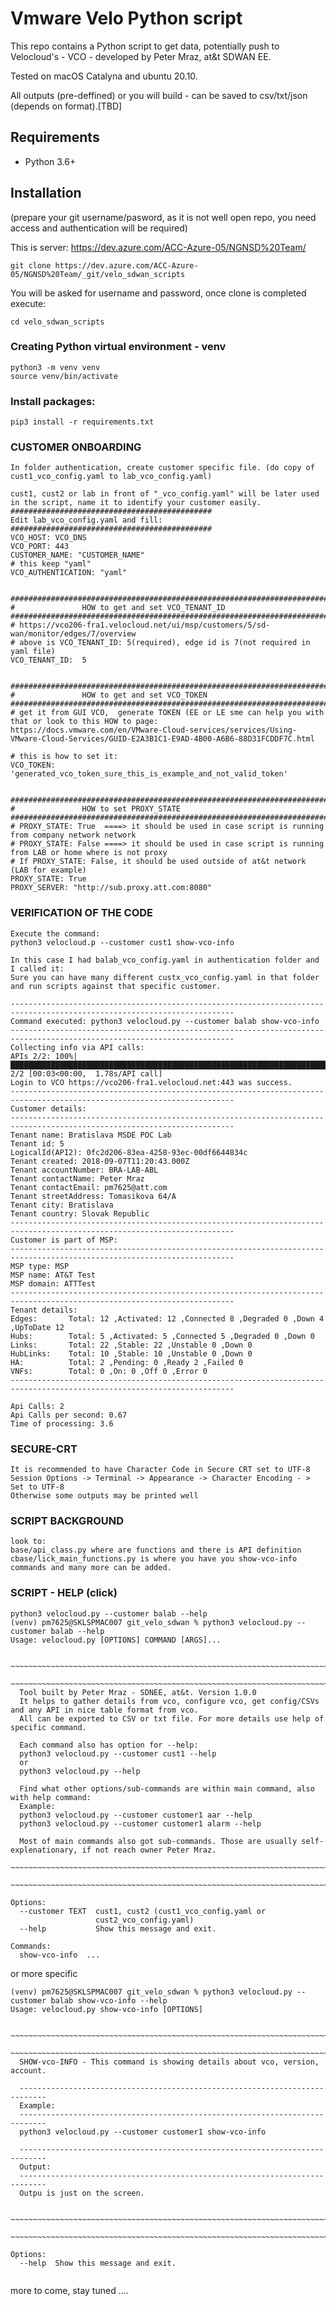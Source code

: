 # Vmware Velo  Python script

This repo contains a Python script to get data, potentially push to Velocloud's - VCO -  developed by Peter Mraz, at&t SDWAN EE.

Tested on macOS Catalyna and ubuntu 20.10.

All outputs (pre-deffined) or you will build - can be saved to csv/txt/json (depends on format).[TBD]



## Requirements
* Python 3.6+

## Installation
(prepare your git username/pasword, as it is not well open repo, you need access and authentication will be required)

This is server: https://dev.azure.com/ACC-Azure-05/NGNSD%20Team/

```
git clone https://dev.azure.com/ACC-Azure-05/NGNSD%20Team/_git/velo_sdwan_scripts
```

You will be asked for username and password, once clone is completed execute:

```
cd velo_sdwan_scripts
```
### Creating Python virtual environment - venv
```
python3 -m venv venv
source venv/bin/activate
```
### Install packages: 
```
pip3 install -r requirements.txt 
```

### CUSTOMER ONBOARDING

```
In folder authentication, create customer specific file. (do copy of cust1_vco_config.yaml to lab_vco_config.yaml)

cust1, cust2 or lab in front of "_vco_config.yaml" will be later used in the script, name it to identify your customer easily. 
#############################################
Edit lab_vco_config.yaml and fill:
#############################################
VCO_HOST: VCO_DNS
VCO_PORT: 443
CUSTOMER_NAME: "CUSTOMER_NAME"
# this keep "yaml"
VCO_AUTHENTICATION: "yaml"


##########################################################################################
#               HOW to get and set VCO_TENANT_ID
##########################################################################################
# https://vco206-fra1.velocloud.net/ui/msp/customers/5/sd-wan/monitor/edges/7/overview
# above is VCO_TENANT_ID: 5(required), edge id is 7(not required in yaml file)
VCO_TENANT_ID:  5


##########################################################################################
#               HOW to get and set VCO_TOKEN
##########################################################################################
# get it from GUI VCO,  generate TOKEN (EE or LE sme can help you with that or look to this HOW to page:
https://docs.vmware.com/en/VMware-Cloud-services/services/Using-VMware-Cloud-Services/GUID-E2A3B1C1-E9AD-4B00-A6B6-88D31FCDDF7C.html

# this is how to set it:
VCO_TOKEN: 'generated_vco_token_sure_this_is_example_and_not_valid_token'


##########################################################################################
#               HOW to set PROXY_STATE
##########################################################################################
# PROXY_STATE: True  ====> it should be used in case script is running from company network network
# PROXY_STATE: False ====> it should be used in case script is running from LAB or home where is not proxy
# If PROXY_STATE: False, it should be used outside of at&t network (LAB for example)
PROXY_STATE: True
PROXY_SERVER: "http://sub.proxy.att.com:8080"
```



### VERIFICATION OF THE CODE
```
Execute the command:
python3 velocloud.p --customer cust1 show-vco-info

In this case I had balab_vco_config.yaml in authentication folder and I called it: 
Sure you can have many different custx_vco_config.yaml in that folder and run scripts against that specific customer. 

------------------------------------------------------------------------------------------------------------------------
Command executed: python3 velocloud.py --customer balab show-vco-info
------------------------------------------------------------------------------------------------------------------------
Collecting info via API calls:
APIs 2/2: 100%|█████████████████████████████████████████████████████████████████████████████████████████████████████████████████████████████████████████████████████████████████████████████████████████████████████████████| 2/2 [00:03<00:00,  1.78s/API call]
Login to VCO https://vco206-fra1.velocloud.net:443 was success.
------------------------------------------------------------------------------------------------------------------------
Customer details:
------------------------------------------------------------------------------------------------------------------------
Tenant name: Bratislava MSDE POC Lab
Tenant id: 5
LogicalId(API2): 0fc2d206-83ea-4258-93ec-00df6644834c
Tenant created: 2018-09-07T11:20:43.000Z
Tenant accountNumber: BRA-LAB-ABL
Tenant contactName: Peter Mraz
Tenant contactEmail: pm7625@att.com
Tenant streetAddress: Tomasikova 64/A
Tenant city: Bratislava
Tenant country: Slovak Republic
------------------------------------------------------------------------------------------------------------------------
Customer is part of MSP:
------------------------------------------------------------------------------------------------------------------------
MSP type: MSP
MSP name: AT&T Test
MSP domain: ATTTest
------------------------------------------------------------------------------------------------------------------------
Tenant details:
Edges:       Total: 12 ,Activated: 12 ,Connected 8 ,Degraded 0 ,Down 4 ,UpToDate 12
Hubs:        Total: 5 ,Activated: 5 ,Connected 5 ,Degraded 0 ,Down 0
Links:       Total: 22 ,Stable: 22 ,Unstable 0 ,Down 0
HubLinks:    Total: 10 ,Stable: 10 ,Unstable 0 ,Down 0
HA:          Total: 2 ,Pending: 0 ,Ready 2 ,Failed 0
VNFs:        Total: 0 ,On: 0 ,Off 0 ,Error 0
------------------------------------------------------------------------------------------------------------------------

Api Calls: 2
Api Calls per second: 0.67
Time of processing: 3.6
```

### SECURE-CRT

```
It is recommended to have Character Code in Secure CRT set to UTF-8
Session Options -> Terminal -> Appearance -> Character Encoding - > Set to UTF-8
Otherwise some outputs may be printed well
```


### SCRIPT BACKGROUND

```
look to:
base/api_class.py where are functions and there is API definition
cbase/lick_main_functions.py is where you have you show-vco-info commands and many more can be added. 
```

### SCRIPT - HELP (click)

```
python3 velocloud.py --customer balab --help
(venv) pm7625@SKLSPMAC007 git_velo_sdwan % python3 velocloud.py --customer balab --help
Usage: velocloud.py [OPTIONS] COMMAND [ARGS]...

  ~~~~~~~~~~~~~~~~~~~~~~~~~~~~~~~~~~~~~~~~~~~~~~~~~~~~~~~~~~~~~~~~~~~~~~~~~~~~~~~~~~~~~~~~~~~~~~~~~~~~~~~~~~~~~~~~~~~~~~~~~~~~~~~~~~~~~~~~~~~~~~~~~~~~~~~~~~~~
  ~~~~~~~~~~~~~~~~~~~~~~~~~~~~~~~~~~~~~~~~~~~~~~~~~~~~~~~~~~~~~~~~~~~~~~~~~~~~~~~~~~~~~~~~~~~~~~~~~~~~~~~~~~~~~~~~~~~~~~~~~~~~~~~~~~~~~~~~~~~~~~~~~~~~~~~~~~~~
  Tool built by Peter Mraz - SDNEE, at&t. Version 1.0.0
  It helps to gather details from vco, configure vco, get config/CSVs and any API in nice table format from vco.
  All can be exported to CSV or txt file. For more details use help of specific command.
  
  Each command also has option for --help:
  python3 velocloud.py --customer cust1 --help  
  or
  python3 velocloud.py --help

  Find what other options/sub-commands are within main command, also with help command: 
  Example:                                                             
  python3 velocloud.py --customer customer1 aar --help                                    
  python3 velocloud.py --customer customer1 alarm --help                            
  
  Most of main commands also got sub-commands. Those are usually self-explenationary, if not reach owner Peter Mraz. 
  ~~~~~~~~~~~~~~~~~~~~~~~~~~~~~~~~~~~~~~~~~~~~~~~~~~~~~~~~~~~~~~~~~~~~~~~~~~~~~~~~~~~~~~~~~~~~~~~~~~~~~~~~~~~~~~~~~~~~~~~~~~~~~~~~~~~~~~~~~~~~~~~~~~~~~~~~~~~~
  ~~~~~~~~~~~~~~~~~~~~~~~~~~~~~~~~~~~~~~~~~~~~~~~~~~~~~~~~~~~~~~~~~~~~~~~~~~~~~~~~~~~~~~~~~~~~~~~~~~~~~~~~~~~~~~~~~~~~~~~~~~~~~~~~~~~~~~~~~~~~~~~~~~~~~~~~~~~~

Options:
  --customer TEXT  cust1, cust2 (cust1_vco_config.yaml or
                   cust2_vco_config.yaml)
  --help           Show this message and exit.

Commands:
  show-vco-info  ...
```

or more specific

```
(venv) pm7625@SKLSPMAC007 git_velo_sdwan % python3 velocloud.py --customer balab show-vco-info --help
Usage: velocloud.py show-vco-info [OPTIONS]

  ~~~~~~~~~~~~~~~~~~~~~~~~~~~~~~~~~~~~~~~~~~~~~~~~~~~~~~~~~~~~~~~~~~~~~~~~~~~~~~~~~~~~~~~~~~~~~~~~~~~~~~~~~~~~~~~~~~~~~~~~~~~~~~~~~~~~~~~~~~~~~~~~~~~~~~~~~~~~
  ~~~~~~~~~~~~~~~~~~~~~~~~~~~~~~~~~~~~~~~~~~~~~~~~~~~~~~~~~~~~~~~~~~~~~~~~~~~~~~~~~~~~~~~~~~~~~~~~~~~~~~~~~~~~~~~~~~~~~~~~~~~~~~~~~~~~~~~~~~~~~~~~~~~~~~~~~~~~
  SHOW-vco-INFO - This command is showing details about vco, version, account. 

  ----------------------------------------------------------------------------   
  Example:
  ----------------------------------------------------------------------------
  python3 velocloud.py --customer customer1 show-vco-info
  
  ----------------------------------------------------------------------------   
  Output:
  ----------------------------------------------------------------------------
  Outpu is just on the screen. 
  
  ~~~~~~~~~~~~~~~~~~~~~~~~~~~~~~~~~~~~~~~~~~~~~~~~~~~~~~~~~~~~~~~~~~~~~~~~~~~~~~~~~~~~~~~~~~~~~~~~~~~~~~~~~~~~~~~~~~~~~~~~~~~~~~~~~~~~~~~~~~~~~~~~~~~~~~~~~~~~
  ~~~~~~~~~~~~~~~~~~~~~~~~~~~~~~~~~~~~~~~~~~~~~~~~~~~~~~~~~~~~~~~~~~~~~~~~~~~~~~~~~~~~~~~~~~~~~~~~~~~~~~~~~~~~~~~~~~~~~~~~~~~~~~~~~~~~~~~~~~~~~~~~~~~~~~~~~~~~

Options:
  --help  Show this message and exit.
  
```


more to come, stay tuned ....
